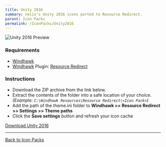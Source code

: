 ```yaml
---
title: Unity 2016
summary: neiio's Unity 2016 icons ported to Resource Redirect.
parent: Icon Packs
permalink: /IconPacks/Unity2016
---
```


![Unity 2016 Preview](https://gitlab.com/the-back-room/windhawk/resource-redirect/unity-series/unity-2016/-/raw/main/Extras/Preview.bmp)

### Requirements

- [Windhawk](https://windhawk.net/)
- [Windhawk](https://windhawk.net/) Plugin: [Resource Redirect](https://windhawk.net/mods/icon-resource-redirect)

### Instructions

 - Download the ZIP archive from the link below.
 - Extract the contents of the folder into a safe location of your choice. *(Example: `C:\Windhawk Resources\Resource Redirect\<Icon Pack>`)*
 - Add the path of the theme.ini folder to **Windhawk >> Resource Redirect >> Settings >> Theme paths**
 - Click the **Save settings** button and refresh your icon cache

<a href="https://gitlab.com/the-back-room/windhawk/resource-redirect/unity-series/unity-2016/-/archive/main/unity-2016-main.zip" class="btn btn--primary btn--lg" target="_blank" rel="noopener noreferrer">Download Unity 2016</a>

---

<a href="/IconPacks" class="btn btn--secondary btn--sm">Back to Icon Packs</a>
